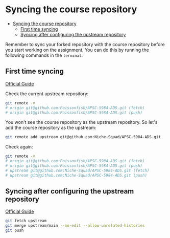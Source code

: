 # Syncing the course repository

- [Syncing the course repository](#syncing-the-course-repository)
  - [First time syncing](#first-time-syncing)
  - [Syncing after configuring the upstream repository](#syncing-after-configuring-the-upstream-repository)

Remember to sync your forked repository with the course repository before you start working on the assignment. You can do this by running the following commands in the `terminal`.

## First time syncing

[Official Guide](https://docs.github.com/en/pull-requests/collaborating-with-pull-requests/working-with-forks/configuring-a-remote-repository-for-a-fork)

Check the current upstream repository:

```bash
git remote -v
# origin git@github.com:Poissonfish/APSC-5984-ADS.git (fetch)
# origin git@github.com:Poissonfish/APSC-5984-ADS.git (push)
```

You won't see the course repository as the upstream repository. So let's add the course repository as the upstream:

```bash
git remote add upstream git@github.com:Niche-Squad/APSC-5984-ADS.git
```

Check again:

```bash
git remote -v
# origin git@github.com:Poissonfish/APSC-5984-ADS.git (fetch)
# origin git@github.com:Poissonfish/APSC-5984-ADS.git (push)
# upstream git@github.com:Niche-Squad/APSC-5984-ADS.git (fetch)
# upstream git@github.com:Niche-Squad/APSC-5984-ADS.git (push)
```

## Syncing after configuring the upstream repository

[Official Guide](https://docs.github.com/en/pull-requests/collaborating-with-pull-requests/working-with-forks/syncing-a-fork)

```bash
git fetch upstream
git merge upstream/main --no-edit --allow-unrelated-histories
git push
```
